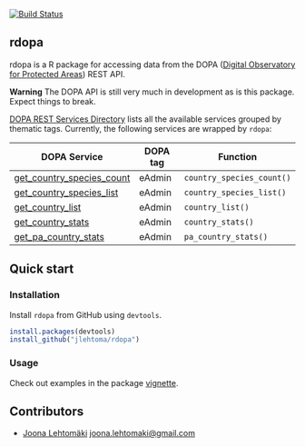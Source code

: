[![Build Status](https://travis-ci.org/jlehtoma/rdopa.svg?branch=master)](https://travis-ci.org/jlehtoma/rdopa)

## rdopa

rdopa is a R package for accessing data from the DOPA ([Digital Observatory for Protected Areas](http://dopa.jrc.ec.europa.eu/)) REST API.

**Warning** The DOPA API is still very much in development as is this package. Expect things to break.

[DOPA REST Services Directory](http://dopa-services.jrc.ec.europa.eu/rest/) lists all the available services grouped by thematic tags. Currently, the following services are wrapped by `rdopa`:

| DOPA Service                       | DOPA tag                           | Function                           |
|------------------------------------|------------------------------------|------------------------------------|
| [get_country_species_count](http://dopa-services.jrc.ec.europa.eu/rest/eAdmin/get_country_species_count) | eAdmin | `country_species_count()` |
| [get_country_species_list](http://dopa-services.jrc.ec.europa.eu/rest/eAdmin/get_country_species_list)| eAdmin | `country_species_list()` |
| [get_country_list](http://dopa-services.jrc.ec.europa.eu/rest/eAdmin/get_country_list)| eAdmin | `country_list()` |
| [get_country_stats](http://dopa-services.jrc.ec.europa.eu/rest/eAdmin/get_country_stats)| eAdmin | `country_stats()` |
| [get_pa_country_stats](http://dopa-services.jrc.ec.europa.eu/rest/eAdmin/get_pa_country_stats)| eAdmin | `pa_country_stats()` | 
 
## Quick start

### Installation

Install `rdopa` from GitHub using `devtools`.

```r
install.packages(devtools)
install_github("jlehtoma/rdopa")
```

### Usage

Check out examples in the package [vignette](https://github.com/jlehtoma/rdopa/blob/master/vignettes/rdopa_vignette.md).

## Contributors

+ [Joona Lehtomäki](https://github.com/jlehtoma) <joona.lehtomaki@gmail.com>

